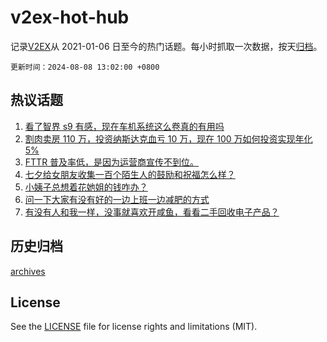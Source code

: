 # v2ex-hot-hub

 记录[V2EX](https://www.v2ex.com/)从 2021-01-06 日至今的热门话题。每小时抓取一次数据，按天[归档](archives)。

`更新时间：2024-08-08 13:02:00 +0800`

## 热议话题

1. [看了智界 s9 有感，现在车机系统这么卷真的有用吗](https://www.v2ex.com/t/1063372)
1. [割肉卖房 110 万，投资纳斯达克血亏 10 万，现在 100 万如何投资实现年化 5%](https://www.v2ex.com/t/1063430)
1. [FTTR 普及率低，是因为运营商宣传不到位。](https://www.v2ex.com/t/1063282)
1. [七夕给女朋友收集一百个陌生人的鼓励和祝福怎么样？](https://www.v2ex.com/t/1063317)
1. [小姨子总想着花她姐的钱咋办？](https://www.v2ex.com/t/1063351)
1. [问一下大家有没有好的一边上班一边减肥的方式](https://www.v2ex.com/t/1063287)
1. [有没有人和我一样，没事就喜欢开咸鱼，看看二手回收电子产品？](https://www.v2ex.com/t/1063385)

## 历史归档

[archives](archives)

## License

See the [LICENSE](LICENSE) file for license rights and limitations (MIT).
